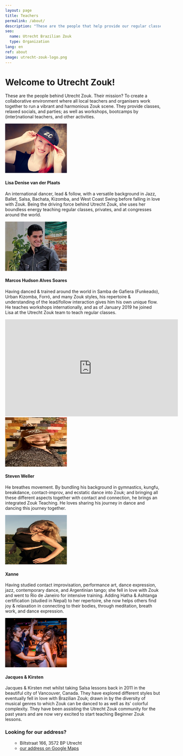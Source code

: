 ```yaml
---
layout: page
title: Teachers
permalink: /about/
description: "These are the people that help provide our regular classes, relaxed socials & party's, workshops & bootcamps by (inter)national teachers, and other activities."
seo:
  name: Utrecht Brazilian Zouk
  type: Organization
lang: en
ref: about
image: utrecht-zouk-logo.png
---
```


# Welcome to Utrecht Zouk!
<section>
  <p>
  These are the people behind Utrecht Zouk.
  Their mission? To create a collaborative environment where all local teachers
  and organisers work together to run a vibrant and harmonious Zouk scene.
  They provide classes,
  relaxed socials,
  and parties;
  as well as workshops,
  bootcamps by (inter)national teachers,
  and other activities.
  </p>
</section>

<section class="palm-left">
  <picture>
  <img
    alt='Lisa Denise van der Plaats wearing a Zouk baseball cap' 
    id='lisa'
    height='160px'
    src='/lisa-denise-van-der-plaats.jpg'
    style='object-position:50% 46%'
    width='200px'
    />
  </picture>
  <h4>Lisa Denise van der Plaats</h4>
  <p>
  An international dancer,
  lead & follow,
  with a versatile background in
  Jazz,
  Ballet,
  Salsa,
  Bachata,
  Kizomba,
  and West Coast Swing before falling in love with Zouk.
  Being the driving force behind Utrecht Zouk,
  she uses her boundless energy teaching regular classes,
  privates,
  and at congresses around the world.
  <!-- <a href='' class='more'>read more</a> -->
  </p>
</section>

<section class="palm-right">
  <picture>
  <img
    alt='Marcos Hudson Alves Soares'
    id='marcos'
    height='160px'
    src='/marcos-hudson-alves-soares.jpg'
    style='object-position:50% 27%'
    width='200px'
  />
  </picture>
  <h4>Marcos Hudson Alves Soares</h4>
  <p>
  Having danced & trained around the world in
  Samba de Gafiera (Funkeado),
  Urban Kizomba,
  Forró,
  and many Zouk styles,
  his repertoire & understanding of the lead/follow interaction gives him his own unique flow.
  He teaches workshops internationally,
  and as of January 2019 he joined Lisa at the Utrecht Zouk team to teach regular classes.
  <!-- <a href='' class='more'>read more</a> -->
  </p>
</section>

<section>
  <div class="responsive-video">
  <iframe
    allow="accelerometer; autoplay; encrypted-media; gyroscope; picture-in-picture"
    allowfullscreen
    frameborder="0"
    height="315"
    src="https://www.youtube.com/embed/25SDYjpvcTA"
    width="560"
  ></iframe>
  </div>
</section>

<div> </div>

<section class="palm-right">
  <picture>
  <img
    alt='Steven Weller Love/Zouk baseball cap' 
    id='steven'
    height='160px'
    src='/steven-weller.jpg'
    style='object-position:50% 37%'
    width='200px'
    />
  </picture>
  <h4>Steven Weller</h4>
  <p>
  He breathes movement.
  By bundling his background in gymnastics,
  kungfu,
  breakdance,
  contact-improv,
  and ecstatic dance into Zouk;
  and bringing all these different aspects together with contact and connection,
  he brings an integrated Zouk Teaching.
  He loves sharing his journey in dance and dancing this journey together.
  </p>
</section>

<section class="palm-left">
  <picture>
  <img
    alt='Xanne'
    id='Xanne'
    height='160px'
    src='/xanne.jpg'
    style='object-position:50% 26%'
    width='200px'
  />
  </picture>

  <h4>Xanne</h4>
  <p>
  Having studied contact improvisation,
  performance art,
  dance expression,
  jazz,
  contemporary dance,
  and Argentinian tango;
  she fell in love with Zouk and went to Rio de Janeiro for intensive training.
  Adding Hatha & Ashtanga certification (studied in Nepal) to her repertoire,
  she now helps others find joy & relaxation in connecting to their bodies,
  through meditation, breath work, and dance expression.
  </p>
</section>

<section class="palm-right">
  <picture>
  <img
    alt='Jacques & Kirsten dancing Zouk'
    id='jacques-and-kirsten'
    height='160px'
    src='/jacques-and-kirsten.jpg'
    style='object-position:50% 27%'
    width='200px'
  />
  </picture>
  <h4>Jacques & Kirsten</h4>
  <p>
  Jacques & Kirsten met whilst taking Salsa lessons back in 2011 in the beautiful city of Vancouver,
  Canada.
  They have explored different styles but eventually fell in love with Brazilian Zouk;
  drawn in by the diversity of musical genres to which Zouk can be danced to as well as its' colorful complexity.
  They have been assisting the Utrecht Zouk community for the past years
  and are now very excited to start teaching Beginner Zouk lessons.
  <!-- <a href='' class='more'>read more</a> -->
  </p>
</section>

<h3>Looking for our address?</h3><ul>
<ul>
    <li>Biltstraat 166, 3572 BP Utrecht</li>
    <li><a href="https://www.google.com/maps/place/Biltstraat+166,+3572+BP+Utrecht"> our address on Google Maps </a></li>
</ul>
